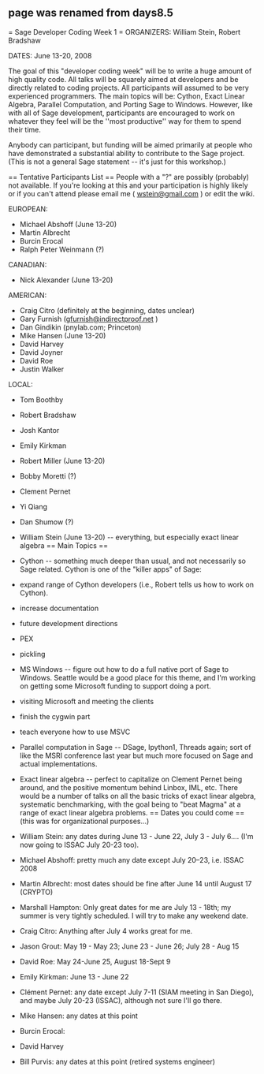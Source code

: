 ## page was renamed from days8.5
= Sage Developer Coding Week 1 =
ORGANIZERS: William Stein, Robert Bradshaw

DATES: June 13-20, 2008

The goal of this "developer coding week" will be to write a huge amount of high quality code.  All talks will be squarely aimed at developers and be directly related to coding projects.  All participants will assumed to be very experienced programmers. The main topics will be: Cython, Exact Linear Algebra, Parallel Computation, and Porting Sage to Windows.   However, like with all of Sage development, participants are encouraged to work on whatever they feel will be the ''most productive'' way for them to spend their time.

Anybody can participant, but funding will be aimed primarily at people who have demonstrated a substantial ability to contribute to the Sage project.  (This is not a general Sage statement -- it's just for this workshop.)

== Tentative Participants List ==
People with a "?" are possibly (probably) not available.   If you're looking at this and your participation is highly likely or if you can't attend please email me ( wstein@gmail.com ) or edit the wiki.

EUROPEAN:

 * Michael Abshoff (June 13-20)
 * Martin Albrecht
 * Burcin Erocal
 * Ralph Peter Weinmann (?)

CANADIAN:
 * Nick Alexander (June 13-20)

AMERICAN:
 * Craig Citro (definitely at the beginning, dates unclear)
 * Gary Furnish (gfurnish@indirectproof.net )
 * Dan Gindikin (pnylab.com; Princeton)
 * Mike Hansen (June 13-20)
 * David Harvey
 * David Joyner
 * David Roe
 * Justin Walker


LOCAL:

 * Tom Boothby
 * Robert Bradshaw
 * Josh Kantor
 * Emily Kirkman
 * Robert Miller (June 13-20)
 * Bobby Moretti (?)
 * Clement Pernet
 * Yi Qiang
 * Dan Shumow (?)
 * William Stein (June 13-20) -- everything, but especially exact linear algebra
== Main Topics ==
 * Cython -- something much deeper than usual, and not necessarily so Sage related.  Cython is one of the "killer apps" of Sage:
  * expand range of Cython developers (i.e., Robert tells us how to work on Cython).
  * increase documentation
  * future development directions
  * PEX
  * pickling
 * MS Windows -- figure out how to do a full native port of Sage to Windows. Seattle would be a good place for this theme, and I'm working on getting some Microsoft funding to support doing a port.
  * visiting Microsoft and meeting the clients
  * finish the cygwin part
  * teach everyone how to use MSVC
 * Parallel computation in Sage -- DSage, Ipython1, Threads again; sort of like the MSRI conference last year but much more focused on Sage and actual implementations.
 * Exact linear algebra -- perfect to capitalize on Clement Pernet being around, and the positive momentum behind Linbox, IML, etc.  There would be a number of talks on all the basic tricks of exact linear algebra, systematic benchmarking, with the goal being to "beat Magma" at a range of exact linear algebra problems.
== Dates you could come ==
(this was for organizational purposes...)

 * William Stein: any dates during June 13 - June 22, July 3 - July 6.... (I'm now going to ISSAC July 20-23 too).
 * Michael Abshoff: pretty much any date except July 20–23, i.e. ISSAC 2008
 * Martin Albrecht: most dates should be fine after June 14 until August 17 (CRYPTO)
 * Marshall Hampton: Only great dates for me are July 13 - 18th; my summer is very tightly scheduled.  I will try to make any weekend date.
 * Craig Citro: Anything after July 4 works great for me.
 * Jason Grout: May 19 - May 23; June 23 - June 26; July 28 - Aug 15
 * David Roe: May 24-June 25, August 18-Sept 9
 * Emily Kirkman: June 13 - June 22
 * Clément Pernet: any date except July 7-11 (SIAM meeting in San Diego), and maybe July 20-23 (ISSAC), although not sure I'll go there.
 * Mike Hansen: any dates at this point
 * Burcin Erocal:
 * David Harvey
 * Bill Purvis: any dates at this point (retired systems engineer)

